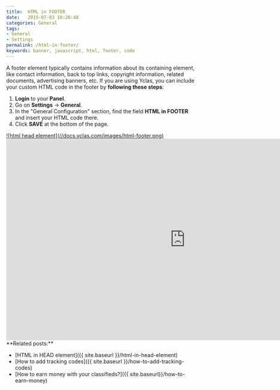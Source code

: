 ```yaml
---
title:  HTML in FOOTER
date:   2015-07-03 10:26:48
categories: General
tags: 
- General
- Settings
permalink: /html-in-footer/
keywords: banner, javascript, html, footer, code
---
```

A footer element typically contains information about its containing element, like contact information, back to top links, copyright information, related documents, advertising banners, etc. If you are using Yclas, you can include your custom HTML code in the footer by **following these steps**:

1. **Login** to your **Panel**.
2. Go on **Settings** -> **General**.
3. In the "General Configuration" section, find the field **HTML in FOOTER** and insert your HTML code there.
4. Click **SAVE** at the bottom of the page.

<a href="//docs.yclas.com/images/html-footer.png" class="thumbnail gallery-item" data-gallery>
![html head element](//docs.yclas.com/images/html-footer.png)
</a>

<iframe width="956" height="538" src="https://www.youtube.com/embed/Ro7200-vmE8" frameborder="0" allow="accelerometer; autoplay; encrypted-media; gyroscope; picture-in-picture" allowfullscreen></iframe>

<br>
**Related posts:**

+ [HTML in HEAD element]({{ site.baseurl }}/html-in-head-element)
+ [How to add tracking codes]({{ site.baseurl }}/how-to-add-tracking-codes)
+ [How to earn money with your classifieds?]({{ site.baseurl}}/how-to-earn-money)
